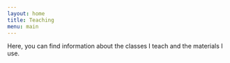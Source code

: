 ```yaml
---
layout: home
title: Teaching
menu: main
---
```


Here, you can find information about the classes I teach and the materials I use.